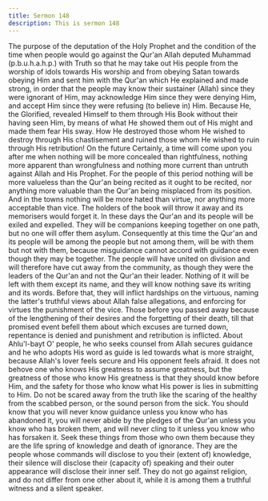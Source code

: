 ```yaml
---
title: Sermon 148
description: This is sermon 148
---
```


The purpose of the deputation of the Holy Prophet and the condition
of the time when people would go against the Qur'an
Allah deputed Muhammad (p.b.u.h.a.h.p.) with Truth so that he may take out His people from
the worship of idols towards His worship and from obeying Satan towards obeying Him and
sent him with the Qur'an which He explained and made strong, in order that the people may
know their sustainer (Allah) since they were ignorant of Him, may acknowledge Him since
they were denying Him, and accept Him since they were refusing (to believe in) Him.
Because He, the Glorified, revealed Himself to them through His Book without their having
seen Him, by means of what He showed them out of His might and made them fear His sway.
How He destroyed those whom He wished to destroy through His chastisement and ruined
those whom He wished to ruin through His retribution!
On the future
Certainly, a time will come upon you after me when nothing will be more concealed than
rightfulness, nothing more apparent than wrongfulness and nothing more current than untruth
against Allah and His Prophet. For the people of this period nothing will be more valueless
than the Qur'an being recited as it ought to be recited, nor anything more valuable than the
Qur'an being misplaced from its position. And in the towns nothing will be more hated than
virtue, nor anything more acceptable than vice.
The holders of the book will throw it away and its memorisers would forget it. In these days
the Qur'an and its people will be exiled and expelled. They will be companions keeping
together on one path, but no one will offer them asylum. Consequently at this time the Qur'an
and its people will be among the people but not among them, will be with them but not with
them, because misguidance cannot accord with guidance even though they may be together.
The people will have united on division and will therefore have cut away from the
community, as though they were the leaders of the Qur'an and not the Qur'an their leader.
Nothing of it will be left with them except its name, and they will know nothing save its
writing and its words. Before that, they will inflict hardships on the virtuous, naming the
latter's truthful views about Allah false allegations, and enforcing for virtues the punishment
of the vice.
Those before you passed away because of the lengthening of their desires and the forgetting
of their death, till that promised event befell them about which excuses are turned down,
repentance is denied and punishment and retribution is inflicted.
About Ahlu'l-bayt
O' people, he who seeks counsel from Allah secures guidance and he who adopts His word as
guide is led towards what is more straight, because Allah's lover feels secure and His
opponent feels afraid.
It does not behove one who knows His greatness to assume greatness, but the greatness of
those who know His greatness is that they should know before Him, and the safety for those
who know what His power is lies in submitting to Him. Do not be scared away from the truth
like the scaring of the healthy from the scabbed person, or the sound person from the sick.
You should know that you will never know guidance unless you know who has abandoned it,
you will never abide by the pledges of the Qur'an unless you know who has broken them, and
will never cling to it unless you know who has forsaken it. Seek these things from those who
own them because they are the life spring of knowledge and death of ignorance.
They are the people whose commands will disclose to you their (extent of) knowledge, their
silence will disclose their (capacity of) speaking and their outer appearance will disclose their
inner self. They do not go against religion, and do not differ from one other about it, while it
is among them a truthful witness and a silent speaker.